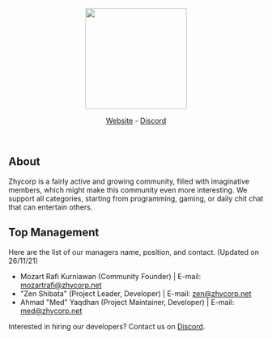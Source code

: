 <div align="center">
  <p>
    <a href="https://zhycorp.net/"><img src="https://api.zhycorp.net/assets/images/logo.webp" width="200"/></a>
  </p>
  <p>
    <a href="https://zhycorp.net/">Website</a>
    -
    <a href="https://zhycorp.net/discord">Discord</a>
  </p>
  <br />
</div>

## About
Zhycorp is a fairly active and growing community, filled with imaginative members, which might make this community even more interesting. We support all categories, starting from programming, gaming, or daily chit chat that can entertain others.

## Top Management
Here are the list of our managers name, position, and contact. (Updated on 26/11/21)
- Mozart Rafi Kurniawan (Community Founder) | E-mail: <a href="mailto:mozartrafi@zhycorp.net">mozartrafi@zhycorp.net</a>
- "Zen Shibata" (Project Leader, Developer) | E-mail: <a href="mailto:zen@zhycorp.net">zen@zhycorp.net</a>
- Ahmad "Med" Yaqdhan (Project Maintainer, Developer) | E-mail: <a href="mailto:med@zhycorp.net">med@zhycorp.net</a>

Interested in hiring our developers? Contact us on <a href="https://zhycorp.net/discord">Discord</a>.
